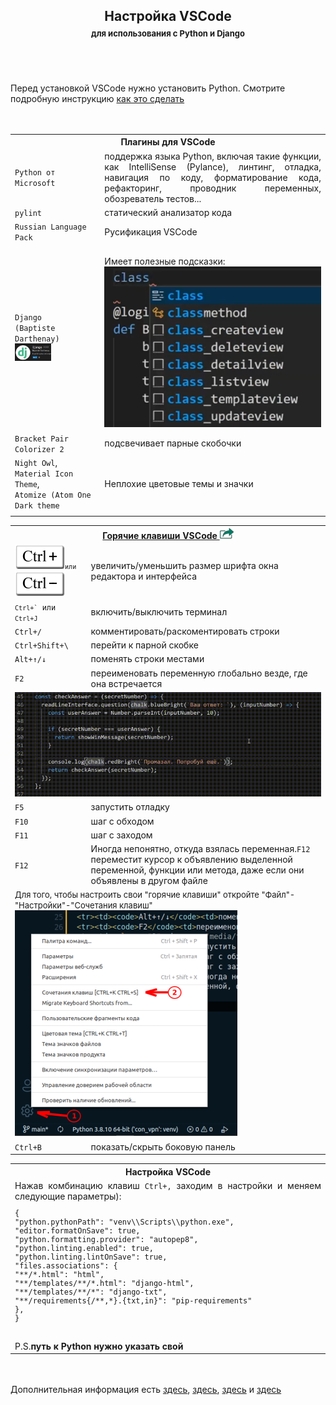 <H2 align="center">Настройка VSCode<br><font size=2>для использования с Python и Django</font></H2>
<br><br>
<br>Перед установкой VSCode нужно установить Python. Смотрите подробную инструкцию <a href="https://python-scripts.com/install-python-windows">как это сделать</a><br>
<br><br>
<table>
<tr><th colspan="2" style="text-align:center">Плагины для VSCode</th></tr>
  <tr><td><code>Python от Microsoft</code></td><td align="justify">поддержка языка Python, включая такие функции, как IntelliSense (Pylance), линтинг, отладка, навигация по коду, форматирование кода, рефакторинг, проводник переменных, обозреватель тестов...</td></tr>
  <tr><td><code>pylint</code></td><td>статический анализатор кода</td></tr>
  <tr><td><code>Russian Language Pack</code></td><td>Русификация VSCode</td></tr>
  <tr><td><code>Django</code><br><code>(Baptiste Darthenay)</code><br><img src="media/django_extension.png" width=45%></td><td><br>Имеет полезные подсказки: <img src="media/django_extension_working.png"></td></tr>
  <tr><td><code>Bracket Pair Colorizer 2</code></td><td>подсвечивает парные скобочки</td></tr>
  <tr><td><code>Night Owl</code>,<br><code>Material Icon Theme</code>,<br><code>Atomize (Atom One Dark theme</code></td><td>Неплохие цветовые темы и значки</td></tr>
  <tr><td><code></code></td><td></td></tr>
</table>


<table>
<tr><th colspan="2"><a href="https://code.visualstudio.com/shortcuts/keyboard-shortcuts-windows.pdf">Горячие клавиши VSCode <img src="media/links.png" /></a></th></tr>
<tr><td><code><code><img src="media/ctrl_plus.png">или <img src="media/ctrl_minus.png"></td><td>увеличить/уменьшить размер шрифта окна редактора и интерфейса</td></tr>
<tr><td><code><code>Ctrl+`</code> или <code>Ctrl+J</code></td><td>включить/выключить терминал</td></tr>
<tr><td><code>Ctrl+/</code></td><td>комментировать/раскоментировать строки</td></tr>
<tr><td><code>Ctrl+Shift+\</code><td>перейти к парной скобке</td></tr>
<tr><td><code>Alt+↑/↓</code><td>поменять строки местами</td></tr>
<tr><td><code>F2</code><td>переименовать переменную глобально везде, где она встречается</td></tr>
<tr><td colspan="2"><img src="media/f2.gif" /></td></tr>
<tr><td><code>F5</code><td>запустить отладку</td></tr>
<tr><td><code>F10</code><td>шаг с обходом</td></tr>
<tr><td><code>F11</code><td>шаг с заходом</td></tr>
<tr><td><code>F12</code><td>Иногда непонятно, откуда взялась переменная.<code>F12</code> переместит курсор к объявлению выделенной переменной, функции или метода, даже если они объявлены в другом файле</td></tr>
<tr><td colspan="2"><font size=2>Для того, чтобы настроить свои "горячие клавиши" откройте "Файл"-"Настройки"-"Сочетания клавиш"</font><br><img src="media/hotkeys_settings.png" /></td></tr>
<tr><td><code>Ctrl+B</code></td><td>показать/скрыть боковую панель</td></tr>
</table>

<table>
<tr><th style="text-align:center">Настройка VSCode</th><tr>
<tr>
    <td align="justify">
        Нажав комбинацию клавиш <code>Ctrl+,</code> заходим в настройки и меняем следующие параметры):<br>
        <code><pre>{
"python.pythonPath": "venv\\Scripts\\python.exe",
"editor.formatOnSave": true,
"python.formatting.provider": "autopep8",
"python.linting.enabled": true,
"python.linting.lintOnSave": true,
"files.associations": {
"**/*.html": "html",
"**/templates/**/*.html": "django-html",
"**/templates/**/*": "django-txt",
"**/requirements{/**,*}.{txt,in}": "pip-requirements"
},
}</pre></code><br>P.S.<b>путь к Python нужно указать свой</b>
    </td>
</tr>
</table>
<br><br>
Дополнительная информация есть <a href="https://habr.com/ru/post/490754/">здесь</a>, <a href="https://docs.microsoft.com/ru-ru/learn/modules/python-install-vscode/">здесь</a>, <a href="https://www.youtube.com/watch?v=9_2cL3LDGvo">здесь</a> и <a href="https://www.youtube.com/watch?v=Re2KdeoRhXY">здесь</a>
